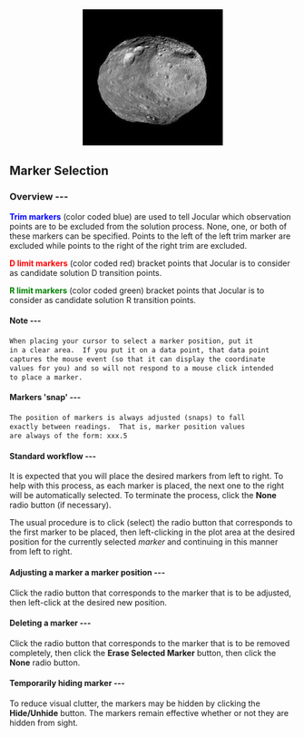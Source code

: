 

<center><img src="Vesta.jpg"></center>

## Marker Selection

### Overview ---

**<font color=blue>Trim markers</font>** (color coded blue) are used to tell Jocular which observation points are to be excluded from the solution process. None, one, or both of these markers can be specified. Points to the left of the left trim marker are excluded while points to the right of the right trim are excluded.

**<font color=red>D limit markers</font>** (color coded red) bracket points that Jocular is to consider as candidate solution D transition points.

**<font color=green>R limit markers</font>** (color coded green) bracket points that Jocular is to consider as candidate solution R transition points.

#### Note ---

    When placing your cursor to select a marker position, put it
    in a clear area.  If you put it on a data point, that data point
    captures the mouse event (so that it can display the coordinate
    values for you) and so will not respond to a mouse click intended
    to place a marker.
    
#### Markers 'snap' ---

    The position of markers is always adjusted (snaps) to fall
    exactly between readings.  That is, marker position values
    are always of the form: xxx.5 
    
#### Standard workflow ---

It is expected that you will place the desired markers from left to right. To help with this process, as each marker is placed, the next one to the right will be automatically selected. To terminate the process, click the **None** radio button (if necessary).

The usual procedure is to click (select) the radio button that corresponds to the first marker to be placed, then left-clicking in the plot area at the desired position for the currently selected *marker* and continuing in this manner from left to right.

#### Adjusting a marker a marker position ---

Click the radio button that corresponds to the marker that is to be adjusted, then left-click at the desired new position.

#### Deleting a marker ---

Click the radio button that corresponds to the marker that is to be removed completely, then click the **Erase Selected Marker** button, then click the **None** radio button. 

#### Temporarily hiding marker ---

To reduce visual clutter, the markers may be hidden by clicking the **Hide/Unhide** button. The markers remain effective whether or not they are hidden from sight.

